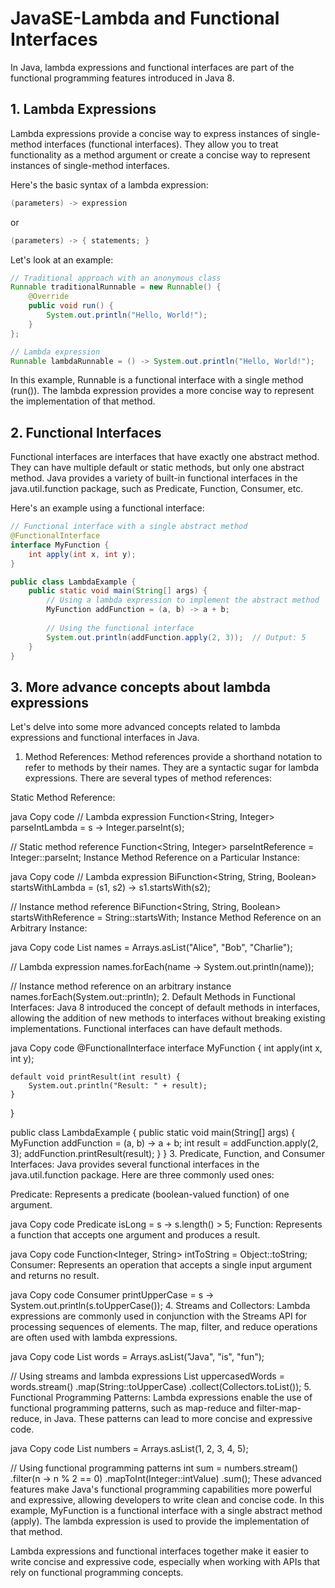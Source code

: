 # JavaSE-Lambda and Functional Interfaces

In Java, lambda expressions and functional interfaces are part of the functional programming features introduced in Java 8.

## 1. Lambda Expressions
Lambda expressions provide a concise way to express instances of single-method interfaces (functional interfaces). They allow you to treat functionality as a method argument or create a concise way to represent instances of single-method interfaces.

Here's the basic syntax of a lambda expression:

```java
(parameters) -> expression
```
or

```java
(parameters) -> { statements; }
```

Let's look at an example:

```java
// Traditional approach with an anonymous class
Runnable traditionalRunnable = new Runnable() {
    @Override
    public void run() {
        System.out.println("Hello, World!");
    }
};

// Lambda expression
Runnable lambdaRunnable = () -> System.out.println("Hello, World!");
```

In this example, Runnable is a functional interface with a single method (run()). The lambda expression provides a more concise way to represent the implementation of that method.

## 2. Functional Interfaces
Functional interfaces are interfaces that have exactly one abstract method. They can have multiple default or static methods, but only one abstract method. Java provides a variety of built-in functional interfaces in the java.util.function package, such as Predicate, Function, Consumer, etc.

Here's an example using a functional interface:

```java
// Functional interface with a single abstract method
@FunctionalInterface
interface MyFunction {
    int apply(int x, int y);
}

public class LambdaExample {
    public static void main(String[] args) {
        // Using a lambda expression to implement the abstract method
        MyFunction addFunction = (a, b) -> a + b;
        
        // Using the functional interface
        System.out.println(addFunction.apply(2, 3));  // Output: 5
    }
}
```

## 3. More advance concepts about lambda expressions

Let's delve into some more advanced concepts related to lambda expressions and functional interfaces in Java.

1. Method References:
Method references provide a shorthand notation to refer to methods by their names. They are a syntactic sugar for lambda expressions. There are several types of method references:

Static Method Reference:

java
Copy code
// Lambda expression
Function<String, Integer> parseIntLambda = s -> Integer.parseInt(s);

// Static method reference
Function<String, Integer> parseIntReference = Integer::parseInt;
Instance Method Reference on a Particular Instance:

java
Copy code
// Lambda expression
BiFunction<String, String, Boolean> startsWithLambda = (s1, s2) -> s1.startsWith(s2);

// Instance method reference
BiFunction<String, String, Boolean> startsWithReference = String::startsWith;
Instance Method Reference on an Arbitrary Instance:

java
Copy code
List<String> names = Arrays.asList("Alice", "Bob", "Charlie");

// Lambda expression
names.forEach(name -> System.out.println(name));

// Instance method reference on an arbitrary instance
names.forEach(System.out::println);
2. Default Methods in Functional Interfaces:
Java 8 introduced the concept of default methods in interfaces, allowing the addition of new methods to interfaces without breaking existing implementations. Functional interfaces can have default methods.

java
Copy code
@FunctionalInterface
interface MyFunction {
    int apply(int x, int y);

    default void printResult(int result) {
        System.out.println("Result: " + result);
    }
}

public class LambdaExample {
    public static void main(String[] args) {
        MyFunction addFunction = (a, b) -> a + b;
        int result = addFunction.apply(2, 3);
        addFunction.printResult(result);
    }
}
3. Predicate, Function, and Consumer Interfaces:
Java provides several functional interfaces in the java.util.function package. Here are three commonly used ones:

Predicate: Represents a predicate (boolean-valued function) of one argument.

java
Copy code
Predicate<String> isLong = s -> s.length() > 5;
Function: Represents a function that accepts one argument and produces a result.

java
Copy code
Function<Integer, String> intToString = Object::toString;
Consumer: Represents an operation that accepts a single input argument and returns no result.

java
Copy code
Consumer<String> printUpperCase = s -> System.out.println(s.toUpperCase());
4. Streams and Collectors:
Lambda expressions are commonly used in conjunction with the Streams API for processing sequences of elements. The map, filter, and reduce operations are often used with lambda expressions.

java
Copy code
List<String> words = Arrays.asList("Java", "is", "fun");

// Using streams and lambda expressions
List<String> uppercasedWords = words.stream()
                                   .map(String::toUpperCase)
                                   .collect(Collectors.toList());
5. Functional Programming Patterns:
Lambda expressions enable the use of functional programming patterns, such as map-reduce and filter-map-reduce, in Java. These patterns can lead to more concise and expressive code.

java
Copy code
List<Integer> numbers = Arrays.asList(1, 2, 3, 4, 5);

// Using functional programming patterns
int sum = numbers.stream()
                 .filter(n -> n % 2 == 0)
                 .mapToInt(Integer::intValue)
                 .sum();
These advanced features make Java's functional programming capabilities more powerful and expressive, allowing developers to write clean and concise code.
In this example, MyFunction is a functional interface with a single abstract method (apply). The lambda expression is used to provide the implementation of that method.

Lambda expressions and functional interfaces together make it easier to write concise and expressive code, especially when working with APIs that rely on functional programming concepts.



